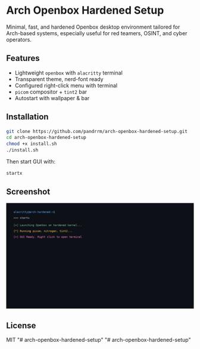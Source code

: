 # Arch Openbox Hardened Setup

Minimal, fast, and hardened Openbox desktop environment tailored for Arch-based systems, especially useful for red teamers, OSINT, and cyber operators.

## Features
- Lightweight `openbox` with `alacritty` terminal
- Transparent theme, nerd-font ready
- Configured right-click menu with terminal
- `picom` compositor + `tint2` bar
- Autostart with wallpaper & bar

## Installation

```bash
git clone https://github.com/pandrrm/arch-openbox-hardened-setup.git
cd arch-openbox-hardened-setup
chmod +x install.sh
./install.sh
```

Then start GUI with:

```bash
startx
```

## Screenshot

![screenshot](wallpapers/openbox-hardened-screenshot.png)

## License
MIT
"# arch-openbox-hardened-setup" 
"# arch-openbox-hardened-setup" 
